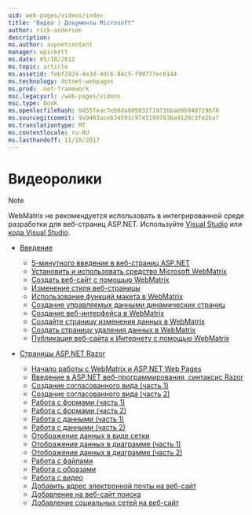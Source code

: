 ```yaml
---
uid: web-pages/videos/index
title: "Видео | Документы Microsoft"
author: rick-anderson
description: 
ms.author: aspnetcontent
manager: wpickett
ms.date: 05/18/2012
ms.topic: article
ms.assetid: febf2824-4e3d-4dc6-84c5-f99777ec6144
ms.technology: dotnet-webpages
ms.prod: .net-framework
msc.legacyurl: /web-pages/videos
msc.type: book
ms.openlocfilehash: 6d55feac7eb0da089832f19716bae9b9407196f8
ms.sourcegitcommit: 9a9483aceb34591c97451997036a9120c3fe2baf
ms.translationtype: MT
ms.contentlocale: ru-RU
ms.lasthandoff: 11/10/2017
---
```

<a name="videos"></a>Видеоролики
====================

> [!NOTE] 
> WebMatrix не рекомендуется использовать в интегрированной среде разработки для веб-страниц ASP.NET. Используйте [Visual Studio](xref:aspnet/web-pages/overview/getting-started/program-asp-net-web-pages-in-visual-studio) или [кода Visual Studio](https://code.visualstudio.com/).

- [Введение](introduction/index.md)

    - [5-минутного введение в веб-страниц ASP.NET](introduction/5-minute-introduction-to-aspnet-web-pages.md)
    - [Установить и использовать средство Microsoft WebMatrix](introduction/install-and-use-the-microsoft-webmatrix-tool.md)
    - [Создать веб-сайт с помощью WebMatrix](introduction/create-a-website-using-webmatrix.md)
    - [Изменение стиля веб-страницы](introduction/change-the-visual-style-of-a-web-page.md)
    - [Использование функций макета в WebMatrix](introduction/use-the-layout-features-in-webmatrix.md)
    - [Создание управляемых данными динамических страниц](introduction/create-a-data-driven-dynamic-web-page.md)
    - [Создание веб-интерфейса в WebMatrix](introduction/create-a-web-interface-in-webmatrix.md)
    - [Создайте страницу изменения данных в WebMatrix](introduction/create-an-edit-data-page-in-webmatrix.md)
    - [Создать страницу удаления данных в WebMatrix](introduction/create-a-delete-data-page-in-webmatrix.md)
    - [Публикация веб-сайта к Интернету с помощью WebMatrix](introduction/publish-a-website-to-the-internet-using-webmatrix.md)
- [Страницы ASP.NET Razor](aspnet-razor-pages/index.md)

    - [Начало работы с WebMatrix и ASP.NET Web Pages](aspnet-razor-pages/getting-started-with-webmatrix-and-aspnet-web-pages.md)
    - [Введение в ASP.NET веб-программирования, синтаксис Razor](aspnet-razor-pages/introduction-to-aspnet-web-programming-using-the-razor-syntax.md)
    - [Создание согласованного вида (часть 1)](aspnet-razor-pages/creating-a-consistent-look-part-1.md)
    - [Создание согласованного вида (часть 2)](aspnet-razor-pages/creating-a-consistent-look-part-2.md)
    - [Работа с формами (часть 1)](aspnet-razor-pages/working-with-forms-part-1.md)
    - [Работа с формами (часть 2)](aspnet-razor-pages/working-with-forms-part-2.md)
    - [Работа с данными (часть 1)](aspnet-razor-pages/working-with-data-part-1.md)
    - [Работа с данными (часть 2)](aspnet-razor-pages/working-with-data-part-2.md)
    - [Отображение данных в виде сетки](aspnet-razor-pages/displaying-data-in-a-grid.md)
    - [Отображение данных в диаграмме (часть 1)](aspnet-razor-pages/displaying-data-in-a-chart-part-1.md)
    - [Отображение данных в диаграмме (часть 2)](aspnet-razor-pages/displaying-data-in-a-chart-part-2.md)
    - [Работа с файлами](aspnet-razor-pages/working-with-files.md)
    - [Работа с образами](aspnet-razor-pages/working-with-images.md)
    - [Работа с видео](aspnet-razor-pages/working-with-video.md)
    - [Добавить адрес электронной почты на веб-сайт](aspnet-razor-pages/adding-email-to-your-web-site.md)
    - [Добавление на веб-сайт поиска](aspnet-razor-pages/adding-search-to-your-web-site.md)
    - [Добавление социальных сетей на веб-сайт](aspnet-razor-pages/adding-social-networking-to-your-website.md)
